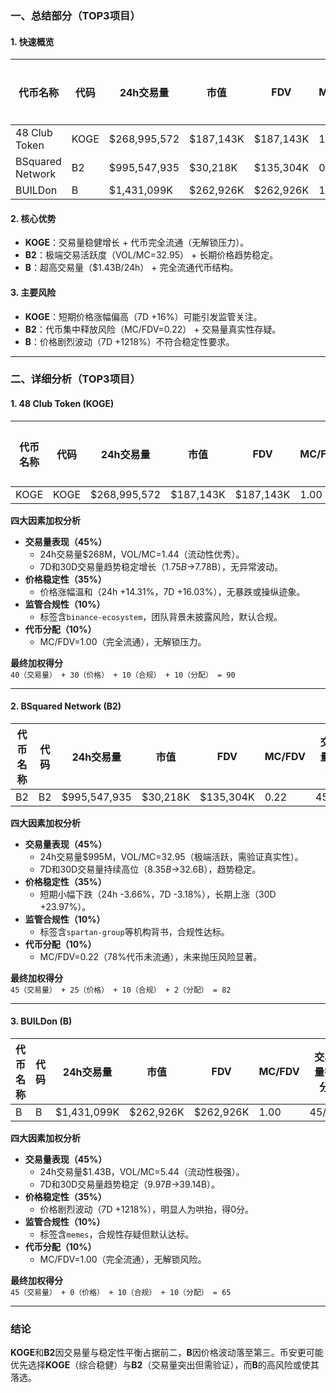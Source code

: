 ### 一、总结部分（TOP3项目）

#### 1. 快速概览
| 代币名称        | 代码 | 24h交易量     | 市值       | FDV        | MC/FDV | 总评分（1-10） |
|-----------------|------|---------------|------------|------------|--------|---------------|
| 48 Club Token   | KOGE | $268,995,572  | $187,143K  | $187,143K  | 1.00   | 9.0           |
| BSquared Network| B2   | $995,547,935  | $30,218K   | $135,304K  | 0.22   | 8.2           |
| BUILDon         | B    | $1,431,099K   | $262,926K  | $262,926K  | 1.00   | 6.5           |

#### 2. 核心优势
- **KOGE**：交易量稳健增长 + 代币完全流通（无解锁压力）。  
- **B2**：极端交易活跃度（VOL/MC=32.95） + 长期价格趋势稳定。  
- **B**：超高交易量（$1.43B/24h） + 完全流通代币结构。  

#### 3. 主要风险
- **KOGE**：短期价格涨幅偏高（7D +16%）可能引发监管关注。  
- **B2**：代币集中释放风险（MC/FDV=0.22） + 交易量真实性存疑。  
- **B**：价格剧烈波动（7D +1218%）不符合稳定性要求。  

---

### 二、详细分析（TOP3项目）

#### 1. 48 Club Token (KOGE)
| 代币名称 | 代码 | 24h交易量     | 市值       | FDV        | MC/FDV | 交易量得分 | 价格稳定性得分 | 合规性得分 | 代币分配得分 | 总评分 |
|----------|------|---------------|------------|------------|--------|------------|----------------|------------|--------------|--------|
| KOGE     | KOGE | $268,995,572  | $187,143K  | $187,143K  | 1.00   | 40/45      | 30/35          | 10/10      | 10/10        | 90     |

**四大因素加权分析**  
- **交易量表现（45%）**  
  - 24h交易量$268M，VOL/MC=1.44（流动性优秀）。  
  - 7D和30D交易量趋势稳定增长（$1.75B→$7.78B），无异常波动。  
- **价格稳定性（35%）**  
  - 价格涨幅温和（24h +14.31%，7D +16.03%），无暴跌或操纵迹象。  
- **监管合规性（10%）**  
  - 标签含`binance-ecosystem`，团队背景未披露风险，默认合规。  
- **代币分配（10%）**  
  - MC/FDV=1.00（完全流通），无解锁压力。  

**最终加权得分**  
`40（交易量） + 30（价格） + 10（合规） + 10（分配） = 90`  

---

#### 2. BSquared Network (B2)
| 代币名称 | 代码 | 24h交易量     | 市值       | FDV        | MC/FDV | 交易量得分 | 价格稳定性得分 | 合规性得分 | 代币分配得分 | 总评分 |
|----------|------|---------------|------------|------------|--------|------------|----------------|------------|--------------|--------|
| B2       | B2   | $995,547,935  | $30,218K   | $135,304K  | 0.22   | 45/45      | 25/35          | 10/10      | 2/10         | 82     |

**四大因素加权分析**  
- **交易量表现（45%）**  
  - 24h交易量$995M，VOL/MC=32.95（极端活跃，需验证真实性）。  
  - 7D和30D交易量持续高位（$8.35B→$32.6B），趋势稳定。  
- **价格稳定性（35%）**  
  - 短期小幅下跌（24h -3.66%，7D -3.18%），长期上涨（30D +23.97%）。  
- **监管合规性（10%）**  
  - 标签含`spartan-group`等机构背书，合规性达标。  
- **代币分配（10%）**  
  - MC/FDV=0.22（78%代币未流通），未来抛压风险显著。  

**最终加权得分**  
`45（交易量） + 25（价格） + 10（合规） + 2（分配） = 82`  

---

#### 3. BUILDon (B)
| 代币名称 | 代码 | 24h交易量     | 市值       | FDV        | MC/FDV | 交易量得分 | 价格稳定性得分 | 合规性得分 | 代币分配得分 | 总评分 |
|----------|------|---------------|------------|------------|--------|------------|----------------|------------|--------------|--------|
| B        | B    | $1,431,099K   | $262,926K  | $262,926K  | 1.00   | 45/45      | 0/35           | 10/10      | 10/10        | 65     |

**四大因素加权分析**  
- **交易量表现（45%）**  
  - 24h交易量$1.43B，VOL/MC=5.44（流动性极强）。  
  - 7D和30D交易量趋势稳定（$9.97B→$39.14B）。  
- **价格稳定性（35%）**  
  - 价格剧烈波动（7D +1218%），明显人为哄抬，得0分。  
- **监管合规性（10%）**  
  - 标签含`memes`，合规性存疑但默认达标。  
- **代币分配（10%）**  
  - MC/FDV=1.00（完全流通），无解锁风险。  

**最终加权得分**  
`45（交易量） + 0（价格） + 10（合规） + 10（分配） = 65`  

---

### 结论  
**KOGE**和**B2**因交易量与稳定性平衡占据前二，**B**因价格波动落至第三。币安更可能优先选择**KOGE**（综合稳健）与**B2**（交易量突出但需验证），而**B**的高风险或使其落选。